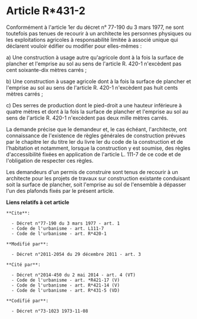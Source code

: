 # Article R*431-2

Conformément à l'article 1er du décret n° 77-190 du 3 mars 1977, ne sont toutefois pas tenues de recourir à un architecte les
personnes physiques ou les exploitations agricoles à responsabilité limitée à associé unique qui déclarent vouloir édifier ou
modifier pour elles-mêmes : 

a) Une construction à usage autre qu'agricole dont à la fois la surface de plancher et l'emprise au sol au sens de l'article
R. 420-1 n'excèdent pas cent soixante-dix mètres carrés ; 

b) Une construction à usage agricole dont à la fois la surface de plancher et l'emprise au sol au sens de l'article R. 420-1
n'excèdent pas huit cents mètres carrés ; 

c) Des serres de production dont le pied-droit a une hauteur inférieure à quatre mètres et dont à la fois la surface de
plancher et l'emprise au sol au sens de l'article R. 420-1 n'excèdent pas deux mille mètres carrés. 

La demande précise que le demandeur et, le cas échéant, l'architecte, ont connaissance de l'existence de règles générales de
construction prévues par le chapitre Ier du titre Ier du livre Ier du code de la construction et de l'habitation et
notamment, lorsque la construction y est soumise, des règles d'accessibilité fixées en application de l'article L. 111-7 de
ce code et de l'obligation de respecter ces règles. 

Les demandeurs d'un permis de construire sont tenus de recourir à un architecte pour les projets de travaux sur construction
existante conduisant soit la surface de plancher, soit l'emprise au sol de l'ensemble à dépasser l'un des plafonds fixés par
le présent article.

**Liens relatifs à cet article**

	**Cite**:

	  - Décret n°77-190 du 3 mars 1977 - art. 1
	  - Code de l'urbanisme - art. L111-7
	  - Code de l'urbanisme - art. R*420-1

	**Modifié par**:

	  - Décret n°2011-2054 du 29 décembre 2011 - art. 3

	**Cité par**:

	  - Décret n°2014-450 du 2 mai 2014 - art. 4 (VT)
	  - Code de l'urbanisme - art. *R421-17 (V)
	  - Code de l'urbanisme - art. R*421-14 (V)
	  - Code de l'urbanisme - art. R*431-5 (VD)

	**Codifié par**:

	  - Décret n°73-1023 1973-11-08
